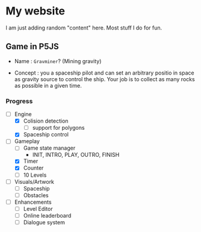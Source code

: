# My website

I am just adding random "content" here. Most stuff I do for fun.

## Game in P5JS

* Name : `Gravminer`? (Mining gravity)

* Concept : you a spaceship pilot and can set an arbitrary positio in space as gravity source to control the ship. Your job is to collect as many rocks as possible in a given time.

### Progress

- [ ] Engine
    - [x] Colision detection
        - [ ] support for polygons
    - [x] Spaceship control
- [ ] Gameplay
    - [ ] Game state manager
        - INIT, INTRO, PLAY, OUTRO, FINISH
    - [x] Timer
    - [x] Counter
    - [ ] 10 Levels
- [ ] Visuals/Artwork
    - [ ] Spaceship
    - [ ] Obstacles

- [ ] Enhancements
    - [ ] Level Editor
    - [ ] Online leaderboard
    - [ ] Dialogue system
